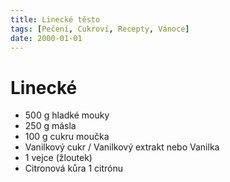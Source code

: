 ```yaml
---
title: Linecké těsto
tags: [Pečení, Cukroví, Recepty, Vánoce]
date: 2000-01-01
---
```


# Linecké

* 500 g hladké mouky
* 250 g másla
* 100 g cukru moučka
* Vanilkový cukr / Vanilkový extrakt nebo Vanilka
* 1 vejce (žloutek)
* Citronová kůra 1 citrónu
